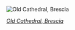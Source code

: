 
![Old Cathedral, Brescia](https://upload.wikimedia.org/wikipedia/commons/thumb/2/2f/Duomo_vecchio_facciata_Brescia.jpg/525px-Duomo_vecchio_facciata_Brescia.jpg)

*[Old Cathedral, Brescia](https://wikipedia.org/wiki/File:Duomo_vecchio_facciata_Brescia.jpg)*
